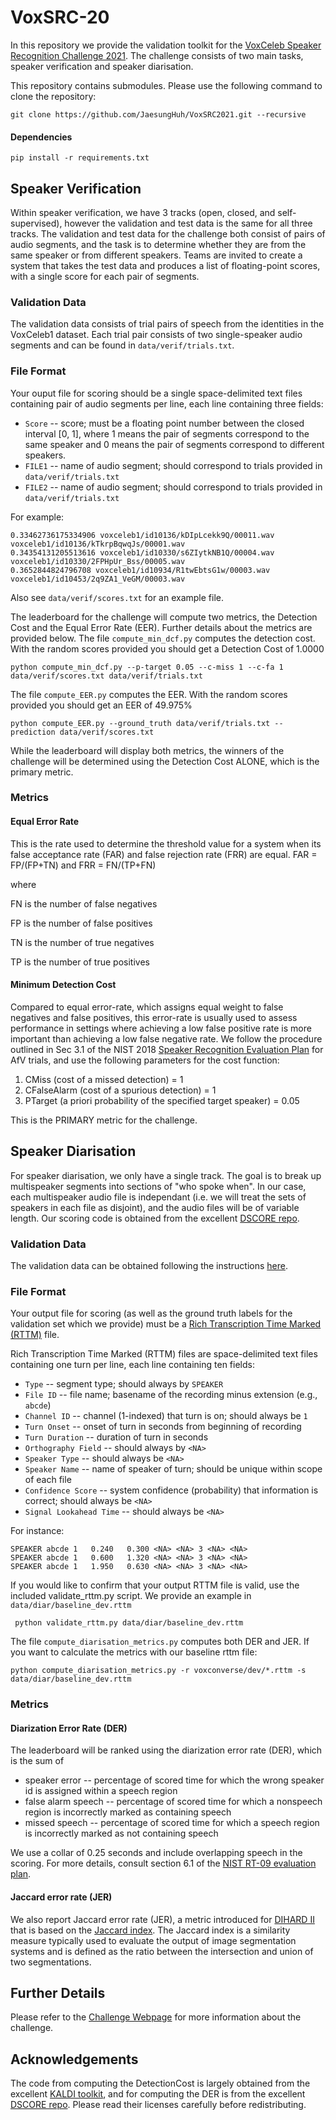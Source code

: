 # VoxSRC-20
In this repository we provide the validation toolkit for the [VoxCeleb Speaker Recognition Challenge 2021](http://www.robots.ox.ac.uk/~vgg/data/voxceleb/competition2021.html). The challenge consists of two main tasks, speaker verification and speaker diarisation.  

This repository contains submodules. Please use the following command to clone the repository:

```
git clone https://github.com/JaesungHuh/VoxSRC2021.git --recursive
```

#### Dependencies
```
pip install -r requirements.txt
```

## Speaker Verification 

Within speaker verification, we have 3 tracks (open, closed, and self-supervised), however the validation and test data is the same for all three tracks. The validation and test data for the challenge both consist of pairs of audio segments, and the task is to determine whether they are from the same speaker or from different speakers. Teams are invited to create a system that takes the test data and produces a list of floating-point scores, with a single score for each pair of segments.

### Validation Data 

The validation data consists of trial pairs of speech from the identities in the VoxCeleb1 dataset. Each trial pair consists of two single-speaker audio segments and can be found in `data/verif/trials.txt`. 
         
### File Format 
Your ouput file for scoring should be a single space-delimited text files containing pair of audio segments per line, each line containing three fields: 

- ``Score``  --  score; must be a floating point number between the closed interval [0, 1], where 1 means the pair of segments correspond to the same speaker and 0 means the pair of segments correspond to different speakers.
- ``FILE1``  --  name of audio segment; should correspond to trials provided in `data/verif/trials.txt`
- ``FILE2``  --  name of audio segment; should correspond to trials provided in `data/verif/trials.txt`

  
For example: 
```
0.33462736175334906 voxceleb1/id10136/kDIpLcekk9Q/00011.wav voxceleb1/id10136/kTkrpBqwqJs/00001.wav
0.34354131205513616 voxceleb1/id10330/s6ZIytkNB1Q/00004.wav voxceleb1/id10330/2FPHpUr_Bss/00005.wav
0.3652844824796708 voxceleb1/id10934/R1twEbtsG1w/00003.wav voxceleb1/id10453/2q9ZA1_VeGM/00003.wav
```
Also see `data/verif/scores.txt` for an example file. 


The leaderboard for the challenge will compute two metrics, the Detection Cost and the Equal Error Rate (EER). Further details about the metrics are provided below. The file `compute_min_dcf.py` computes the detection cost. With the random scores provided you should get a Detection Cost of 1.0000 

```
python compute_min_dcf.py --p-target 0.05 --c-miss 1 --c-fa 1 data/verif/scores.txt data/verif/trials.txt

```
The file `compute_EER.py` computes the EER.  With the random scores provided you should get an EER of 49.975%
```
python compute_EER.py --ground_truth data/verif/trials.txt --prediction data/verif/scores.txt
```
While the leaderboard will display both metrics, the winners of the challenge will be determined using the Detection Cost ALONE, which is the primary metric. 

### Metrics 

#### Equal Error Rate 
This is the rate used to determine the threshold value for a system when its false acceptance rate (FAR) and false rejection rate (FRR) are equal. 
FAR = FP/(FP+TN) and FRR = FN/(TP+FN)

where

FN is the number of false negatives

FP is the number of false positives

TN is the number of true negatives

TP is the number of true positives

#### Minimum Detection Cost
Compared to equal error-rate, which assigns equal weight to false negatives and false positives, this
error-rate is usually used to assess performance in settings where achieving a low false positive rate is more important than achieving a low false
negative rate. We follow the procedure outlined in Sec 3.1 of the NIST 2018 [Speaker Recognition Evaluation Plan](https://www.nist.gov/system/files/documents/2018/08/17/sre18_eval_plan_2018-05-31_v6.pdf) for AfV trials, and use the following parameters for the cost function: 
1) CMiss (cost of a missed detection) = 1 
2) CFalseAlarm (cost of a spurious detection) = 1 
3) PTarget (a priori probability of the specified target speaker) = 0.05

This is the PRIMARY metric for the challenge.


## Speaker Diarisation 

For speaker diarisation, we only have a single track. The goal is to break up multispeaker segments into sections of "who spoke when". In our case, each multispeaker audio file is independant (i.e. we will treat the sets of speakers in each file as disjoint), and the audio files will be of variable length. Our scoring code is obtained from the excellent [DSCORE repo](https://github.com/nryant/dscore).

### Validation Data 

The validation data can be obtained following the instructions [here](https://github.com/joonson/voxconverse).

### File Format
Your output file for scoring (as well as the ground truth labels for the validation set which we provide) must be a [Rich Transcription Time Marked  (RTTM)](#rttm) file.

Rich Transcription Time Marked (RTTM) files are space-delimited text files
containing one turn per line, each line containing ten fields:

- ``Type``  --  segment type; should always by ``SPEAKER``
- ``File ID``  --  file name; basename of the recording minus extension (e.g.,
  ``abcde``)
- ``Channel ID``  --  channel (1-indexed) that turn is on; should always be
  ``1``
- ``Turn Onset``  --  onset of turn in seconds from beginning of recording
- ``Turn Duration``  -- duration of turn in seconds
- ``Orthography Field`` --  should always by ``<NA>``
- ``Speaker Type``  --  should always be ``<NA>``
- ``Speaker Name``  --  name of speaker of turn; should be unique within scope
  of each file
- ``Confidence Score``  --  system confidence (probability) that information
  is correct; should always be ``<NA>``
- ``Signal Lookahead Time``  --  should always be ``<NA>``

For instance:

    SPEAKER abcde 1   0.240   0.300 <NA> <NA> 3 <NA> <NA>
    SPEAKER abcde 1   0.600   1.320 <NA> <NA> 3 <NA> <NA>
    SPEAKER abcde 1   1.950   0.630 <NA> <NA> 3 <NA> <NA>

If you would like to confirm that your output RTTM file is valid, use the included validate_rttm.py script. We provide an example in `data/diar/baseline_dev.rttm`

```
 python validate_rttm.py data/diar/baseline_dev.rttm
```


The file `compute_diarisation_metrics.py` computes both DER and JER. If you want to calculate the metrics with our baseline rttm file:

```
python compute_diarisation_metrics.py -r voxconverse/dev/*.rttm -s data/diar/baseline_dev.rttm
```
### Metrics

#### Diarization Error Rate (DER)

The leaderboard will be ranked using the diarization error rate (DER), which
is the sum of

- speaker error  --  percentage of scored time for which the wrong speaker id
  is assigned within a speech region
- false alarm speech  --   percentage of scored time for which a nonspeech
  region is incorrectly marked as containing speech
- missed speech  --  percentage of scored time for which a speech region is
  incorrectly marked as not containing speech

We use a collar of 0.25 seconds and include overlapping speech in the scoring. For more
details, consult section 6.1 of the [NIST RT-09 evaluation plan](https://web.archive.org/web/20100606041157if_/http://www.itl.nist.gov/iad/mig/tests/rt/2009/docs/rt09-meeting-eval-plan-v2.pdf).

#### Jaccard error rate (JER)
We also report Jaccard error rate (JER), a metric introduced for [DIHARD II](https://coml.lscp.ens.fr/dihard/index.html) that is based on the [Jaccard index](https://en.wikipedia.org/wiki/Jaccard_index). The Jaccard index is a similarity
measure typically used to evaluate the output of image segmentation systems and
is defined as the ratio between the intersection and union of two segmentations.


## Further Details 

Please refer to the [Challenge Webpage](http://www.robots.ox.ac.uk/~vgg/data/voxceleb/competition.html) for more information about the challenge.

## Acknowledgements 
The code from computing the DetectionCost is largely obtained from the excellent [KALDI toolkit](), and for computing the DER is from the excellent [DSCORE repo](https://github.com/nryant/dscore). Please read their licenses carefully before redistributing. 
